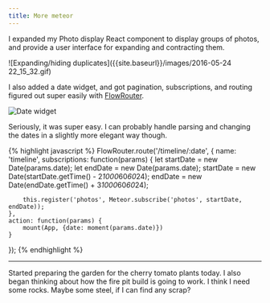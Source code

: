 ```yaml
---
title: More meteor
---
```


I expanded my Photo display React component to display groups of photos, and provide a user interface for expanding and contracting them.

![Expanding/hiding duplicates]({{site.baseurl}}/images/2016-05-24 22_15_32.gif)

I also added a date widget, and got pagination, subscriptions, and routing figured out super easily with [FlowRouter](https://github.com/kadirahq/flow-router).

![Date widget]({{site.baseurl}}/images/timeline_tuesday.jpg)

Seriously, it was super easy. I can probably handle parsing and changing the dates in a slightly more elegant way though.

{% highlight javascript %}
FlowRouter.route('/timeline/:date', {
	name: 'timeline',
	subscriptions: function(params) {
		let startDate = new Date(params.date);
		let endDate = new Date(params.date);
		startDate = new Date(startDate.getTime() - 2*1000*60*60*24);
		endDate = new Date(endDate.getTime() + 3*1000*60*60*24);

    	this.register('photos', Meteor.subscribe('photos', startDate, endDate));
    },
	action: function(params) {
		mount(App, {date: moment(params.date)})
	}
});
{% endhighlight %}

---

Started preparing the garden for the cherry tomato plants today. I also began thinking about how the fire pit build is going to work. I think I need some rocks. Maybe some steel, if I can find any scrap?